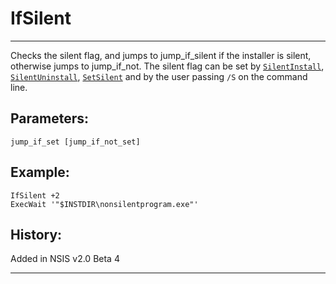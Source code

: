 # IfSilent

---

Checks the silent flag, and jumps to jump\_if\_silent if the installer is silent, otherwise jumps to jump\_if\_not. The silent flag can be set by [`SilentInstall`][1], [`SilentUninstall`][2], [`SetSilent`][3] and by the user passing `/S` on the command line.

## Parameters:

    jump_if_set [jump_if_not_set]

## Example:

	IfSilent +2
	ExecWait '"$INSTDIR\nonsilentprogram.exe"'

## History:

Added in NSIS v2.0 Beta 4

---

[1]: SilentInstall.md
[2]: SilentUninstall.md
[3]: SetSilent.md